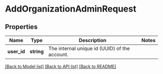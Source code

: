# AddOrganizationAdminRequest

## Properties
Name | Type | Description | Notes
------------ | ------------- | ------------- | -------------
**user_id** | **string** | The internal unique id (UUID) of the account. | 

[[Back to Model list]](../README.md#documentation-for-models) [[Back to API list]](../README.md#documentation-for-api-endpoints) [[Back to README]](../README.md)


